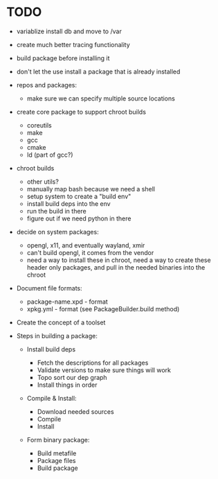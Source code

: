 TODO
=====

 - variablize install db and move to /var

 - create much better tracing functionality

 - build package before installing it

 - don't let the use install a package that is already installed

 - repos and packages:
   - make sure we can specify multiple source locations

 - create core package to support chroot builds
   - coreutils
   - make
   - gcc
   - cmake
   - ld (part of gcc?)

 - chroot builds
   - other utils?
   - manually map bash because we need a shell
   - setup system to create a "build env"
   - install build deps into the env
   - run the build in there
   - figure out if we need python in there

 - decide on system packages:
   - opengl, x11, and eventually wayland, xmir
   - can't build opengl, it comes from the vendor
   - need a way to install these in chroot, need a way to create these header
     only packages, and pull in the needed binaries into the chroot

 - Document file formats:
   - package-name.xpd - format
   - xpkg.yml - format (see PackageBuilder.build method)

 - Create the concept of a toolset

 - Steps in building a package:
   - Install build deps
     - Fetch the descriptions for all packages
     - Validate versions to make sure things will work
     - Topo sort our dep graph
     - Install things in order

   - Compile & Install:
     - Download needed sources
     - Compile
     - Install

   - Form binary package:
     - Build metafile
     - Package files
     - Build package
